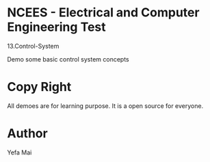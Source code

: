# NCEES - Electrical and Computer Engineering Test

13.Control-System

Demo some basic control system concepts

# Copy Right
All demoes are for learning purpose. It is a open source for everyone. 

# Author
Yefa Mai
